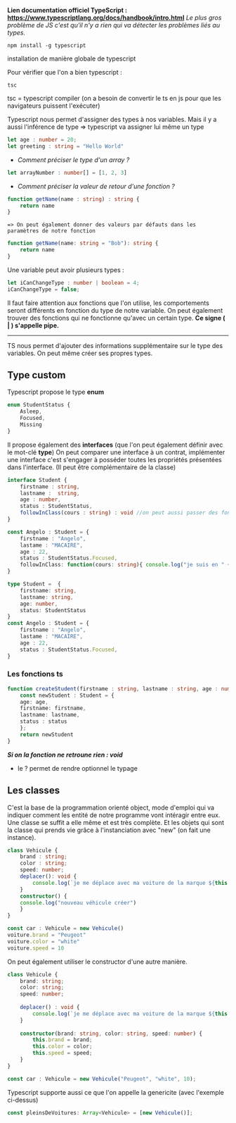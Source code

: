**Lien documentation officiel TypeScript : https://www.typescriptlang.org/docs/handbook/intro.html**
*Le plus gros problème de JS c'est qu'il n'y a rien qui va détecter les problèmes liés au types.*

```
npm install -g typescript
```
installation de manière globale de typescript

Pour vérifier que l'on a bien typescript :
``` 
tsc
```
tsc = typescript compiler (on a besoin de convertir le ts en js pour que les navigateurs puissent l'exécuter)

Typescript nous permet d'assigner des types à nos variables. Mais il y a aussi l'inférence de type => typescript va assigner lui même un type
``` ts
let age : number = 20;
let greeting : string = "Hello World"
```

-  *Comment préciser le type d'un array ?*
``` ts
let arrayNumber : number[] = [1, 2, 3]
```

-  *Comment préciser la valeur de retour d'une fonction ?*
``` ts
function getName(name : string) : string {
	return name
}
```
	=> On peut également donner des valeurs par défauts dans les paramètres de notre fonction
```ts
function getName(name: string = "Bob"): string {
	return name
}
```

Une variable peut avoir plusieurs types :
``` ts
let iCanChangeType : number | boolean = 4;
iCanChangeType = false;
```
Il faut faire attention aux fonctions que l'on utilise, les comportements seront différents en fonction du type de notre variable. On peut également trouver des fonctions qui ne fonctionne qu'avec un certain type. **Ce signe ( | ) s'appelle pipe.**
________________________________________________
TS nous permet d'ajouter des informations supplémentaire sur le type des variables. 
On peut même créer ses propres types.

## Type custom
Typescript propose le type **enum** 
``` typescript
enum StudentStatus {
	Asleep, 
	Focused,
	Missing
}
```

Il propose également des **interfaces** (que l'on peut également définir avec le mot-clé **type**)
On peut comparer une interface à un contrat, implémenter une interface c'est s'engager à posséder toutes les propriétés présentées dans l'interface. (Il peut être complémentaire de la classe)
``` typescript
interface Student {
	firstname : string, 
	lastname :  string, 
	age : number, 
	status : StudentStatus, 
	followInClass(cours : string) : void //on peut aussi passer des fonctions en propriétés
}

const Angelo : Student = {
	firstname : "Angelo", 
	lastame : "MACAIRE", 
	age : 22, 
	status : StudentStatus.Focused, 
	followInClass: function(cours: string){ console.log("je suis en " + cours)}
}
```

```ts
type Student =  {
	firstname: string, 
	lastname: string, 
	age: number, 
	status: StudentStatus
}
const Angelo : Student = {
	firstname : "Angelo", 
	lastame : "MACAIRE", 
	age : 22, 
	status : StudentStatus.Focused,
}

```
### Les fonctions ts
``` ts
function createStudent(firstname : string, lastname : string, age : number, status? : StudentStatus) : Student {
	const newStudent : Student = {
	age: age, 
	firstname: firstname, 
	lastname: lastname,
	status : status
	};
	return newStudent
}
```
***Si on la fonction ne retroune rien  : void***
+ le ? permet de rendre optionnel le typage

## Les classes
C'est la base de la programmation orienté object, mode d'emploi qui va indiquer comment les entité de notre programme vont intéragir entre eux.
Une classe se suffit a elle même et est très complète. 
Et les objets qui sont la classe qui prends vie grâce à l'instanciation avec "new" (on fait une instance). 

``` ts
class Vehicule {
	brand : string;
	color : string;
	speed: number; 
	deplacer(): void {
		console.log(`je me déplace avec ma voiture de la marque ${this.brand}`)
	} 
	constructor() {
	console.log("nouveau véhicule créer")
	}
}

const car : Vehicule = new Vehicule()
voiture.brand = "Peugeot"
voiture.color = "white"
voiture.speed = 10
```

On peut également utiliser le constructor d'une autre manière.
``` ts
class Vehicule {
	brand: string; 
	color: string;
	speed: number; 
	
	deplacer() : void {
		console.log(`je me déplace avec ma voiture de la marque ${this.brand}`)
	}
	
	constructor(brand: string, color: string, speed: number) {
		this.brand = brand; 
		this.color = color; 
		this.speed = speed;
	}
}

const car : Vehicule = new Vehicule("Peugeot", "white", 10);
```

Typescript supporte aussi ce que l'on appelle la genericite (avec l'exemple ci-dessus)
``` ts
const pleinsDeVoitures: Array<Vehicule> = [new Vehicule()];
```
